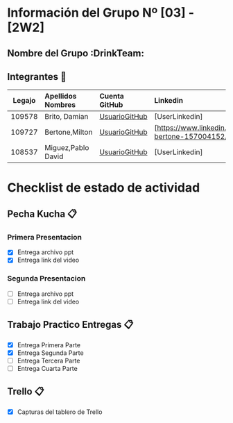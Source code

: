 # Información del Grupo Nº [03] - [2W2]


## Nombre del Grupo :DrinkTeam:




## Integrantes :busts_in_silhouette:

| Legajo| Apellidos Nombres  | Cuenta GitHub | Linkedin
| :------: | :-------- | :-------- | :-------- |
| 109578 | Brito, Damian |[UsuarioGitHub](https://github.com/damianbrito)|[UserLinkedin]|
| 109727 | Bertone,Milton |[UsuarioGitHub](https://github.com/AlterDrop)|[https://www.linkedin.com/in/milton-bertone-157004152/|
| 108537 | Miguez,Pablo David |[UsuarioGitHub](https://github.com/Pargun)|[UserLinkedin]|

# Checklist de estado de actividad

## Pecha Kucha :clipboard:

### Primera Presentacion

- [x] Entrega archivo ppt
- [x] Entrega link del video

### Segunda Presentacion

- [ ] Entrega archivo ppt
- [ ] Entrega link del video

## Trabajo Practico Entregas :clipboard:
- [x] Entrega Primera Parte
- [x] Entrega Segunda Parte
- [ ] Entrega Tercera Parte
- [ ] Entrega Cuarta Parte

## Trello :clipboard:
- [x] Capturas del tablero de Trello
